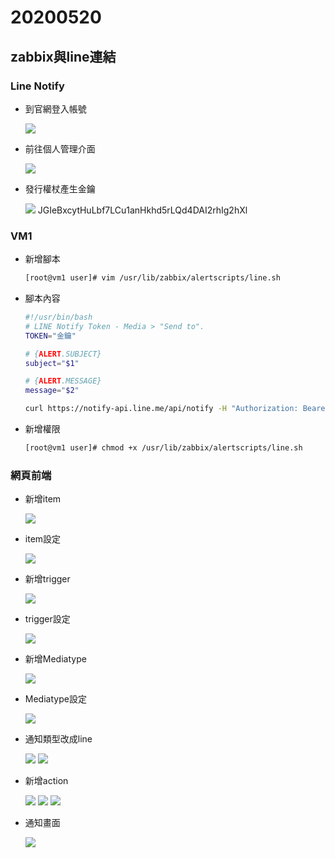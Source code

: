 # 20200520
## zabbix與line連結
### Line Notify
- 到官網登入帳號

    ![](./img/zabbix/line_1.png)
- 前往個人管理介面

    ![](./img/zabbix/line_2.png)
- 發行權杖產生金鑰

    ![](./img/zabbix/line_3.png)
    JGIeBxcytHuLbf7LCu1anHkhd5rLQd4DAI2rhIg2hXl
### VM1
- 新增腳本

    ```sh
    [root@vm1 user]# vim /usr/lib/zabbix/alertscripts/line.sh
    ```
- 腳本內容
    ```sh
    #!/usr/bin/bash
    # LINE Notify Token - Media > "Send to".
    TOKEN="金鑰"

    # {ALERT.SUBJECT}
    subject="$1"

    # {ALERT.MESSAGE}
    message="$2"

    curl https://notify-api.line.me/api/notify -H "Authorization: Bearer ${TOKEN}" -d "message=${message}"
    ```
- 新增權限
    ```sh
    [root@vm1 user]# chmod +x /usr/lib/zabbix/alertscripts/line.sh
    ```
### 網頁前端
- 新增item
    
    ![](./img/zabbix/10.png)
- item設定

    ![](./img/zabbix/11.png)
- 新增trigger

    ![](./img/zabbix/12.png)
- trigger設定

    ![](./img/zabbix/13.png)
- 新增Mediatype

    ![](./img/zabbix/14.png)
- Mediatype設定

    ![](./img/zabbix/15.png)
- 通知類型改成line

    ![](./img/zabbix/16.png)
    ![](./img/zabbix/17.png)
- 新增action

    ![](./img/zabbix/18.png)
    ![](./img/zabbix/19.png)
    ![](./img/zabbix/20.png)
- 通知畫面

    ![](./img/zabbix/21.png)